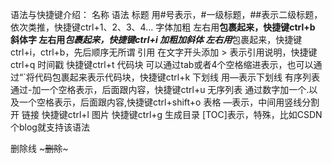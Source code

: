 语法与快捷键介绍：
名称	语法
标题	用#号表示，#一级标题，##表示二级标题，依次类推，快捷键ctrl+1、2、3、4…
字体加粗	左右用**包裹起来，快捷键ctrl+b
斜体字	左右用*包裹起来，快捷键ctrl+i
加粗加斜体	左右用***包裹起来，快捷键ctrl+i，ctrl+b，先后顺序无所谓
引用	在文字开头添加 > 表示引用说明，快捷键ctrl+q
时间戳	快捷键ctrl+t
代码块	可以通过tab或者4个空格缩进表示，也可以通过“`将代码包裹起来表示代码块，快捷键ctrl+k
下划线	用—表示下划线
有序列表	通过-加一个空格表示，后面跟内容，快捷键ctrl+u
无序列表	通过数字加一个.以及一个空格表示，后面跟内容,快捷键ctrl+shift+o
表格	—表示，中间用竖线分割开
链接	快捷键ctrl+l
图片	快捷键ctrl+g
生成目录	[TOC]表示，特殊，比如CSDN个blog就支持该语法

删除线  ~~~删除~~~

